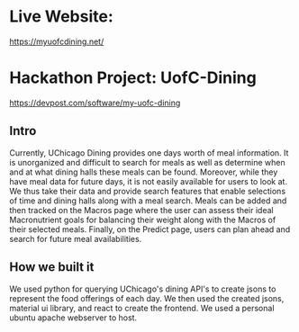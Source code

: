 # Live Website:

https://myuofcdining.net/

# Hackathon Project: UofC-Dining

https://devpost.com/software/my-uofc-dining

## Intro

Currently, UChicago Dining provides one days worth of meal information. It is unorganized and difficult to search for meals as well as determine when and at what dining halls these meals can be found. Moreover, while they have meal data for future days, it is not easily available for users to look at. We thus take their data and provide search features that enable selections of time and dining halls along with a meal search. Meals can be added and then tracked on the Macros page where the user can assess their ideal Macronutrient goals for balancing their weight along with the Macros of their selected meals. Finally, on the Predict page, users can plan ahead and search for future meal availabilities.

## How we built it

We used python for querying UChicago's dining API's to create jsons to represent the food offerings of each day. We then used the created jsons, material ui library, and react to create the frontend. We used a personal ubuntu apache webserver to host.

